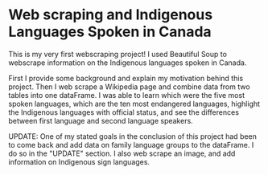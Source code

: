 # Web scraping and Indigenous Languages Spoken in Canada

This is my very first webscraping project! I used Beautiful Soup to webscrape information on the Indigenous languages spoken in Canada. 

First I provide some background and explain my motivation behind this project. Then I web scrape a Wikipedia page and combine data from two tables into one dataFrame. I was able to learn which were the five most spoken languages, which are the ten most endangered languages, highlight the Indigenous languages with official status, and see the differences between first language and second language speakers.

UPDATE: One of my stated goals in the conclusion of this project had been to come back and add data on family language groups to the dataFrame. I do so in the "UPDATE" section. I also web scrape an image, and add information on Indigenous sign languages.
